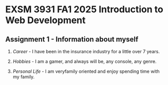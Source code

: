 # EXSM 3931 FA1 2025 Introduction to Web Development
## Assignment 1 - Information about myself

1. *Career* - I have been in the insurance industry for a little over 7 years.

2. *Hobbies* - I am a gamer, and always will be, any console, any genre.

3. *Personal Life* - I am veryfamily oriented and enjoy spending time with my family.